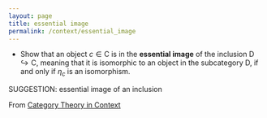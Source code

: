 ```yaml
---
layout: page
title: essential image
permalink: /context/essential_image
---
```

-  Show that an object $c \in \mathsf{C}$ is in the  **essential image** of the inclusion $\mathsf{D} \hookrightarrow \mathsf{C}$, meaning that it is isomorphic to an object in the subcategory $\mathsf{D}$,  if and only if $\eta_c$ is an isomorphism.

SUGGESTION: essential image of an inclusion

From [Category Theory in Context](https://mathgloss.github.io/MathGloss/context.html)